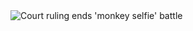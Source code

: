 <img src="https://media.cnn.com/api/v1/images/stellar/prod/160107100400-monkey-selfie.jpg?q=w_2912,h_1638,x_0,y_0,c_fill" alt="Court ruling ends &#39;monkey selfie&#39; battle">

